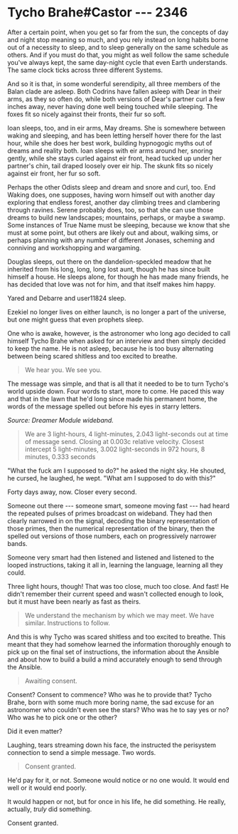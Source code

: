 # Tycho Brahe#Castor --- 2346

After a certain point, when you get so far from the sun, the concepts of day and night stop meaning so much, and you rely instead on long habits borne out of a necessity to sleep, and to sleep generally on the same schedule as others. And if you must do that, you might as well follow the same schedule you've always kept, the same day-night cycle that even Earth understands. The same clock ticks across three different Systems.

And so it is that, in some wonderful serendipity, all three members of the Balan clade are asleep. Both Codrins have fallen asleep with Dear in their arms, as they so often do, while both versions of Dear's partner curl a few inches away, never having done well being touched while sleeping. The foxes fit so nicely against their fronts, their fur so soft.

Ioan sleeps, too, and in eir arms, May dreams. She is somewhere between waking and sleeping, and has been letting herself hover there for the last hour, while she does her best work, building hypnogogic myths out of dreams and reality both. Ioan sleeps with eir arms around her, snoring gently, while she stays curled against eir front, head tucked up under her partner's chin, tail draped loosely over eir hip. The skunk fits so nicely against eir front, her fur so soft.

Perhaps the other Odists sleep and dream and snore and curl, too. End Waking does, one supposes, having worn himself out with another day exploring that endless forest, another day climbing trees and clambering through ravines. Serene probably does, too, so that she can use those dreams to build new landscapes; mountains, perhaps, or maybe a swamp. Some instances of True Name must be sleeping, because we know that she must at some point, but others are likely out and about, walking sims, or perhaps planning with any number of different Jonases, scheming and conniving and workshopping and wargaming.

Douglas sleeps, out there on the dandelion-speckled meadow that he inherited from his long, long, long lost aunt, though he has since built himself a house. He sleeps alone, for though he has made many friends, he has decided that love was not for him, and that itself makes him happy.

Yared and Debarre and user11824 sleep.

Ezekiel no longer lives on either launch, is no longer a part of the universe, but one might guess that even prophets sleep.

One who is awake, however, is the astronomer who long ago decided to call himself Tycho Brahe when asked for an interview and then simply decided to keep the name. He is not asleep, because he is too busy alternating between being scared shitless and too excited to breathe.

> We hear you. We see you.

The message was simple, and that is all that it needed to be to turn Tycho's world upside down. Four words to start, more to come. He paced this way and that in the lawn that he'd long since made his permanent home, the words of the message spelled out before his eyes in starry letters.

*Source: Dreamer Module wideband.*

> We are 3 light-hours, 4 light-minutes, 2.043 light-seconds out at time of message send. Closing at 0.003c relative velocity. Closest intercept 5 light-minutes, 3.002 light-seconds in 972 hours, 8 minutes, 0.333 seconds

"What the fuck am I supposed to do?" he asked the night sky. He shouted, he cursed, he laughed, he wept. "What am I supposed to do with this?"

Forty days away, now. Closer every second.

Someone out there --- someone smart, someone moving fast --- had heard the repeated pulses of primes broadcast on wideband. They had then clearly narrowed in on the signal, decoding the binary representation of those primes, then the numerical representation of the binary, then the spelled out versions of those numbers, each on progressively narrower bands.

Someone very smart had then listened and listened and listened to the looped instructions, taking it all in, learning the language, learning all they could.

Three light hours, though! That was too close, much too close. And fast! He didn't remember their current speed and wasn't collected enough to look, but it must have been nearly as fast as theirs.

> We understand the mechanism by which we may meet. We have similar. Instructions to follow. 

And this is why Tycho was scared shitless and too excited to breathe. This meant that they had somehow learned the information thoroughly enough to pick up on the final set of instructions, the information about the Ansible and about how to build a build a mind accurately enough to send through the Ansible.

> Awaiting consent.

Consent? Consent to commence? Who was he to provide that? Tycho Brahe, born with some much more boring name, the sad excuse for an astronomer who couldn't even see the stars? Who was he to say yes or no? Who was he to pick one or the other?

Did it even matter?

Laughing, tears streaming down his face, the instructed the perisystem connection to send a simple message. Two words.

> Consent granted.

He'd pay for it, or not. Someone would notice or no one would. It would end well or it would end poorly.

It would happen or not, but for once in his life, he did something. He really, actually, *truly* did something.

Consent granted.

